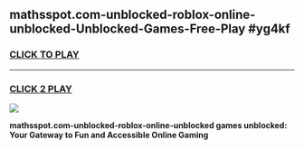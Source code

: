 
## mathsspot.com-unblocked-roblox-online-unblocked-Unblocked-Games-Free-Play #yg4kf
<h3>
<a href="https://us.freeplayer.one?title=mathsspot.com-unblocked-roblox-online-unblocked&ref=9M">CLICK TO PLAY</a></h3>
<hr>

<h3>
<a href="https://us.freeplayer.one?title=mathsspot.com-unblocked-roblox-online-unblocked&ref=9M">CLICK 2 PLAY</a>
  
</h3>

<a href="https://us.freeplayer.one?title=mathsspot.com-unblocked-roblox-online-unblocked&ref=9M"><img src="https://clearcache.store/games.png"></a>


**mathsspot.com-unblocked-roblox-online-unblocked games unblocked: Your Gateway to Fun and Accessible Online Gaming**
